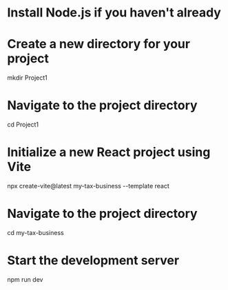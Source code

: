 # Install Node.js if you haven't already

# Create a new directory for your project
mkdir Project1

# Navigate to the project directory
cd Project1

# Initialize a new React project using Vite
npx create-vite@latest my-tax-business --template react

# Navigate to the project directory
cd my-tax-business

# Start the development server
npm run dev